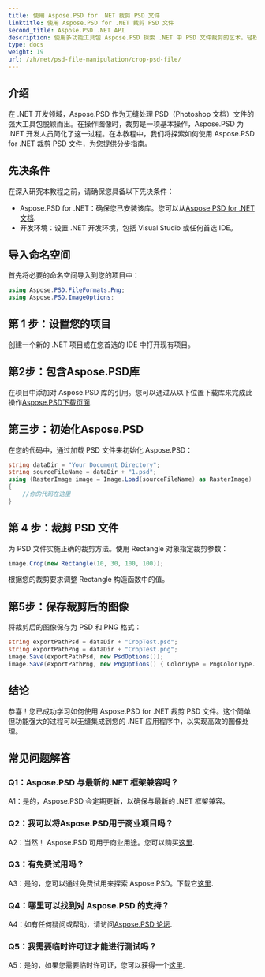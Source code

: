 ```yaml
---
title: 使用 Aspose.PSD for .NET 裁剪 PSD 文件
linktitle: 使用 Aspose.PSD for .NET 裁剪 PSD 文件
second_title: Aspose.PSD .NET API
description: 使用多功能工具包 Aspose.PSD 探索 .NET 中 PSD 文件裁剪的艺术。轻松提升您的图像处理游戏水平。
type: docs
weight: 19
url: /zh/net/psd-file-manipulation/crop-psd-file/
---
```

## 介绍
在 .NET 开发领域，Aspose.PSD 作为无缝处理 PSD（Photoshop 文档）文件的强大工具包脱颖而出。在操作图像时，裁剪是一项基本操作，Aspose.PSD 为 .NET 开发人员简化了这一过程。在本教程中，我们将探索如何使用 Aspose.PSD for .NET 裁剪 PSD 文件，为您提供分步指南。
## 先决条件
在深入研究本教程之前，请确保您具备以下先决条件：
-  Aspose.PSD for .NET：确保您已安装该库。您可以从[Aspose.PSD for .NET 文档](https://reference.aspose.com/psd/net/).
- 开发环境：设置 .NET 开发环境，包括 Visual Studio 或任何首选 IDE。
## 导入命名空间
首先将必要的命名空间导入到您的项目中：
```csharp
using Aspose.PSD.FileFormats.Png;
using Aspose.PSD.ImageOptions;
```
## 第 1 步：设置您的项目
创建一个新的 .NET 项目或在您首选的 IDE 中打开现有项目。
## 第2步：包含Aspose.PSD库
在项目中添加对 Aspose.PSD 库的引用。您可以通过从以下位置下载库来完成此操作[Aspose.PSD下载页面](https://releases.aspose.com/psd/net/).
## 第三步：初始化Aspose.PSD
在您的代码中，通过加载 PSD 文件来初始化 Aspose.PSD：
```csharp
string dataDir = "Your Document Directory";
string sourceFileName = dataDir + "1.psd";
using (RasterImage image = Image.Load(sourceFileName) as RasterImage)
{
    //你的代码在这里
}
```
## 第 4 步：裁剪 PSD 文件
为 PSD 文件实施正确的裁剪方法。使用 Rectangle 对象指定裁剪参数：
```csharp
image.Crop(new Rectangle(10, 30, 100, 100));
```
根据您的裁剪要求调整 Rectangle 构造函数中的值。
## 第5步：保存裁剪后的图像
将裁剪后的图像保存为 PSD 和 PNG 格式：
```csharp
string exportPathPsd = dataDir + "CropTest.psd";
string exportPathPng = dataDir + "CropTest.png";
image.Save(exportPathPsd, new PsdOptions());
image.Save(exportPathPng, new PngOptions() { ColorType = PngColorType.TruecolorWithAlpha });
```
## 结论

恭喜！您已成功学习如何使用 Aspose.PSD for .NET 裁剪 PSD 文件。这个简单但功能强大的过程可以无缝集成到您的 .NET 应用程序中，以实现高效的图像处理。

## 常见问题解答

### Q1：Aspose.PSD 与最新的.NET 框架兼容吗？

A1：是的，Aspose.PSD 会定期更新，以确保与最新的 .NET 框架兼容。

### Q2：我可以将Aspose.PSD用于商业项目吗？

 A2：当然！ Aspose.PSD 可用于商业用途。您可以购买[这里](https://purchase.aspose.com/buy).

### Q3：有免费试用吗？

A3：是的，您可以通过免费试用来探索 Aspose.PSD。下载它[这里](https://releases.aspose.com/).

### Q4：哪里可以找到对 Aspose.PSD 的支持？

 A4：如有任何疑问或帮助，请访问[Aspose.PSD 论坛](https://forum.aspose.com/c/psd/34).

### Q5：我需要临时许可证才能进行测试吗？

 A5：是的，如果您需要临时许可证，您可以获得一个[这里](https://purchase.aspose.com/temporary-license/).